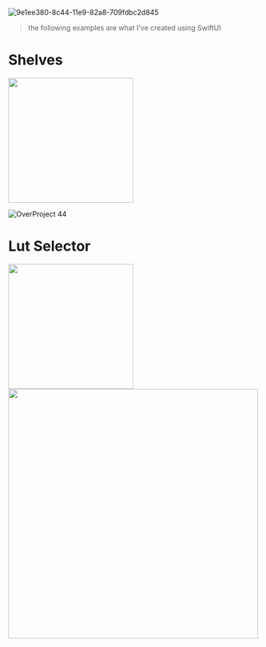 ![9e1ee380-8c44-11e9-82a8-709fdbc2d845](https://user-images.githubusercontent.com/12765774/64075867-d838d800-ccbd-11e9-817c-0b772af34837.png)

>the following examples are what I've created using SwiftUI 

# Shelves 

<img src="https://user-images.githubusercontent.com/12765774/64075900-6ca33a80-ccbe-11e9-9367-82b254a4b65e.gif" width="250"/>

![OverProject 44](https://user-images.githubusercontent.com/12765774/64075940-0ff44f80-ccbf-11e9-98be-58b2d8007b94.png)

# Lut Selector

<img src="https://user-images.githubusercontent.com/12765774/64076835-38357b80-ccca-11e9-9144-d6f3bca8bf64.gif" width="250"/>

<img src="https://user-images.githubusercontent.com/12765774/64076857-82b6f800-ccca-11e9-9367-b21234078a65.png" width="500"/>



